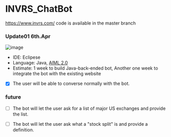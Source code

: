 # INVRS_ChatBot
https://www.invrs.com/
code is available in the master branch

### Update01  6th.Apr
![image](https://user-images.githubusercontent.com/55643200/113795921-f9746c80-971b-11eb-8cc5-38bbf6417fd0.png)

- IDE: Eclipese
- Language: Java,  [AIML 2.0](https://howtodoinjava.com/ai/java-aiml-chatbot-example/)
- Estimate: 1 week to build Java-back-ended bot, Another one week to integrate the bot with the existing website
- [X] The user will be able to converse normally with the bot.



### future
- [ ] The bot will let the user ask for a list of major US exchanges and provide the list.
- [ ] The bot will let the user ask what a "stock split" is and provide a definition.



